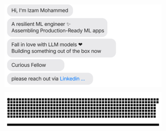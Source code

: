 [![](https://github.com/izam-mohammed/izam-mohammed/blob/feature/chat.svg)](https://www.linkedin.com/in/izammohammed/) 



[![](https://github.com/izam-mohammed/izam-mohammed/blob/feature/github-contribution-grid-snake.svg)](https://www.linkedin.com/in/izammohammed/)
